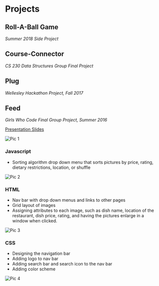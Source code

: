 # Projects


## Roll-A-Ball Game
*Summer 2018 Side Project*

## Course-Connector
*CS 230 Data Structures Group Final Project*

## Plug
*Wellesley Hackathon Project, Fall 2017*

## Feed
*Girls Who Code Final Group Project, Summer 2016*

[Presentation Slides](https://docs.google.com/presentation/d/14OPGsB98vPvlWRRXpHc82Rqpk7fnCCp_prPhfxGCalE/edit?usp=sharing)

![Pic 1](aliciajlee.github.io/img/home.png)

### Javascript
* Sorting algorithm drop down menu that sorts pictures by price, rating, dietary restrictions, location, or shuffle

![Pic 2](aliciajlee.github.io/img/sort.png)

### HTML 
* Nav bar with drop down menus and links to other pages
* Grid layout of images 
* Assigning attributes to each image, such as dish name, location of the restaurant, dish price, rating, and having the pictures enlarge in a window when clicked.

![Pic 3](aliciajlee.github.io/img/upload.png)

### CSS
* Designing the navigation bar
* Adding logo to nav bar 
* Adding search bar and search icon to the nav bar
* Adding color scheme 

![Pic 4](aliciajlee.github.io/img/login.png)

